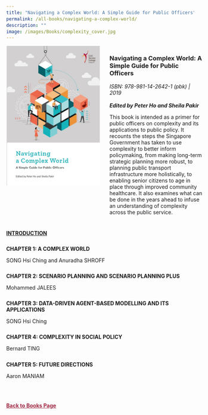 ```yaml
---
title: "Navigating a Complex World: A Simple Guide for Public Officers"
permalink: /all-books/navigating-a-complex-world/
description: ""
image: /images/Books/complexity_cover.jpg
---
```

<style>

#book1 img	
{
width:300px;	
}

.back a
{
	color: #9f2943;
	font-weight: bold;
}	


.button1 a
{
	color: #9f2943;
	font-weight:bold;
}



.grid-container {
	display: grid;
	grid-template-columns: 50% 50%;
	grid-gap: 5%
	}
	
img {
		object-fit: contain;
		width: 100%;
		height: 80%;
	}	

.chapter-divider {
	margin-top: 5%;
	}	
	
.back a
{
	color: #9f2943;
	font-weight: bold;
	
}	
	
</style>



<div class="grid-container">
	<div class="grid-child"><img src="/images/Books/complexity_cover.jpg"></div>
	<div class="grid-child">
		<h3>Navigating a Complex World: A Simple Guide for Public Officers</h3>
		<i>ISBN: 978-981-14-2642-1 (pbk) | 2019</i><br>
		<i></i><br>
		<b><i>Edited by Peter Ho and Sheila Pakir</i></b>
		<p>This book is intended as a primer for public officers on complexity and its applications to public
policy. It recounts the steps the Singapore Government has taken to use complexity to better inform
policymaking, from making long-term strategic planning more robust, to planning public transport
infrastructure more holistically, to enabling senior citizens to age in place through improved
community healthcare. It also examines what can be done in the years ahead to infuse an
understanding of complexity across the public service.</p>
	</div>

</div>





<div class="chapter-divider">
	<p><b><a target="_blank" href="/files/csc_navigating%20a%20complex%20world_intro.pdf">INTRODUCTION</a></b></p>	
</div>


<div class="chapter-divider">
	<p><b>CHAPTER 1: A COMPLEX WORLD</b></p>
SONG Hsi Ching and Anuradha SHROFF
</div>


<div class="chapter-divider">
<p><b>CHAPTER 2: SCENARIO PLANNING AND SCENARIO PLANNING PLUS</b></p>
Mohammed JALEES
</div>

<div class="chapter-divider">
<p><b>CHAPTER 3: DATA-DRIVEN AGENT-BASED MODELLING AND ITS APPLICATIONS</b></p>
SONG Hsi Ching
</div>

<div class="chapter-divider">
<p><b>CHAPTER 4: COMPLEXITY IN SOCIAL POLICY</b></p>
Bernard TING
</div>


<div class="chapter-divider">
<p><b>CHAPTER 5: FUTURE DIRECTIONS</b></p>
Aaron MANIAM
</div>


<br><br>

<div class="back">
<a href="/books/">Back to Books Page</a>	
</div>